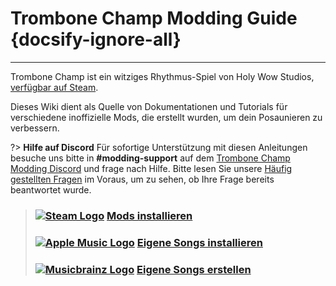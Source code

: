 # Trombone Champ Modding Guide {docsify-ignore-all}
---
Trombone Champ ist ein witziges Rhythmus-Spiel von Holy Wow Studios, [verfügbar auf Steam](https://store.steampowered.com/app/1059990/Trombone_Champ/).

Dieses Wiki dient als Quelle von Dokumentationen und Tutorials für verschiedene inoffizielle Mods, die erstellt wurden, um dein Posaunieren zu verbessern.

?> **Hilfe auf Discord** Für sofortige Unterstützung mit diesen Anleitungen besuche uns bitte in **#modding-support** auf dem [Trombone Champ Modding Discord](https://discord.gg/KVzKRsbetJ) und frage nach Hilfe. Bitte lesen Sie unsere [Häufig gestellten Fragen](faq) im Voraus, um zu sehen, ob Ihre Frage bereits beantwortet wurde.

> ### [![Steam Logo](https://icongr.am/simple/steam.svg?color=A9A9A9&size=18.72)](pc-guide)&nbsp;[**Mods installieren**](installing-mods)
> 
> ### [![Apple Music Logo](https://icongr.am/simple/applemusic.svg?color=A9A9A9&size=18.72)](pc-guide)&nbsp;[**Eigene Songs installieren**](installing-songs)
> 
> ### [![Musicbrainz Logo](https://icongr.am/simple/musicbrainz.svg?color=A9A9A9&size=18.72)](pc-guide)&nbsp;[**Eigene Songs erstellen**](creating-charts)
> 
><!-- > ### \[![Steam Logo\](https://icongr.am/simple/steam.svg?color=A9A9A9&size=18.72)](pc-guide)&nbsp;\[**Creating Mods**\](pc-guide) -->